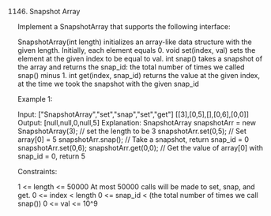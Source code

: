 1146. Snapshot Array

Implement a SnapshotArray that supports the following interface:

SnapshotArray(int length) initializes an array-like data structure with the given length.  Initially, each element equals 0.
void set(index, val) sets the element at the given index to be equal to val.
int snap() takes a snapshot of the array and returns the snap_id: the total number of times we called snap() minus 1.
int get(index, snap_id) returns the value at the given index, at the time we took the snapshot with the given snap_id
 

Example 1:

Input: ["SnapshotArray","set","snap","set","get"]
[[3],[0,5],[],[0,6],[0,0]]
Output: [null,null,0,null,5]
Explanation: 
SnapshotArray snapshotArr = new SnapshotArray(3); // set the length to be 3
snapshotArr.set(0,5);  // Set array[0] = 5
snapshotArr.snap();  // Take a snapshot, return snap_id = 0
snapshotArr.set(0,6);
snapshotArr.get(0,0);  // Get the value of array[0] with snap_id = 0, return 5
 

Constraints:

1 <= length <= 50000
At most 50000 calls will be made to set, snap, and get.
0 <= index < length
0 <= snap_id < (the total number of times we call snap())
0 <= val <= 10^9
